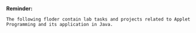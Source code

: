 __Reminder:__
```
The following floder contain lab tasks and projects related to Applet Programming and its application in Java.
```